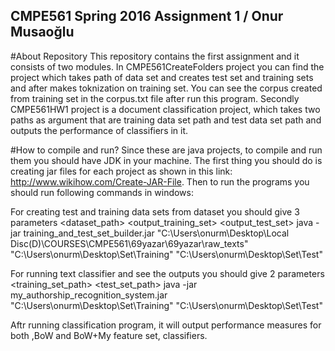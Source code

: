 ## CMPE561 Spring 2016 Assignment 1 / Onur Musaoğlu
#About Repository
  This repository contains the first assignment and it consists of two modules. In CMPE561CreateFolders project you can find the project
which takes path of data set and creates test set and training sets and after makes toknization on training set. You can see the corpus
created from training set in the corpus.txt file after run this program.
  Secondly CMPE561HW1 project is a document classification project, which takes two paths as argument that are training data set path and
test data set path and outputs the performance of classifiers in it.

#How to compile and run?
Since these are java projects, to compile and run them you should have JDK in your machine. The first thing you should do is creating
jar files for each project as shown in this link: http://www.wikihow.com/Create-JAR-File. 
Then to run the programs you should run following commands in windows:

For creating test and training data sets from dataset you should give 3 parameters <dataset_path> <output_training_set> <output_test_set>
java -jar training_and_test_set_builder.jar "C:\Users\onurm\Desktop\Local Disc(D)\COURSES\CMPE561\69yazar\69yazar\raw_texts"
  "C:\Users\onurm\Desktop\Set\Training" "C:\Users\onurm\Desktop\Set\Test"
  
For running text classifier and see the outputs you should give 2 parameters <training_set_path> <test_set_path>
java -jar my_authorship_recognition_system.jar "C:\Users\onurm\Desktop\Set\Training" "C:\Users\onurm\Desktop\Set\Test"

Aftr running classification program, it will output performance measures for both ,BoW and BoW+My feature set, classifiers.
